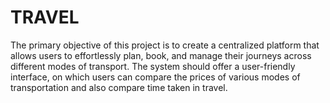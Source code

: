 # TRAVEL
The primary objective of this project is to create a centralized platform that allows users to effortlessly plan, book, and manage their journeys across different modes of transport. The system should offer a user-friendly interface, on which users can compare the prices of various modes of transportation and also compare time taken in travel. 
